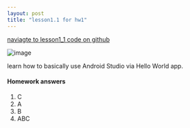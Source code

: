 ```yaml
---
layout: post
title: "lesson1.1 for hw1"
---
```


<a href="https://github.ccs.neu.edu/senyan/lesson1_1">naviagte to lesson1_1 code on github</a>

![image](https://user-images.githubusercontent.com/77960108/132998044-3be76c0b-e7c3-4ffd-9971-7d3e6f150af7.png)

learn how to basically use Android Studio via Hello World app.

<h4> Homework answers </h4>
<ol>
  <li>C</li>
  <li>A</li>
  <li>B</li>
  <li>ABC</li>
</ol>

